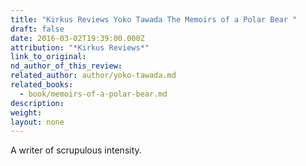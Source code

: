 ```yaml
---
title: "Kirkus Reviews Yoko Tawada The Memoirs of a Polar Bear "
draft: false
date: 2016-03-02T19:39:00.000Z
attribution: "*Kirkus Reviews*"
link_to_original:
nd_author_of_this_review:
related_author: author/yoko-tawada.md
related_books:
  - book/memoirs-of-a-polar-bear.md
description:
weight:
layout: none
---
```

A writer of scrupulous intensity.

